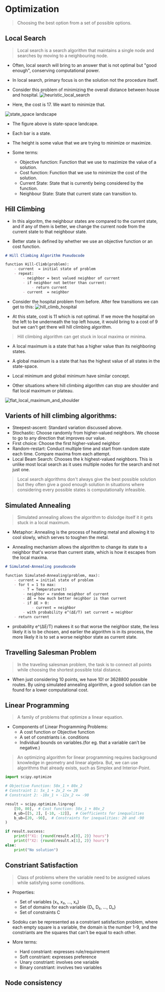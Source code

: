 # Optimization

> Choosing the best option from a set of possible options.

## Local Search

> Local search is a search algorithm that maintains a single node and searches by moving to a neighbouring node.

- Often, local search will bring to an answer that is not optimal but "good enough", conserving computational power.

- In local search, primary focus is on the solution not the procedure itself.

- Consider this problem of minimizing the overall distance between house and hospital.
![heuristic_local_search](heuristic_local_search.png)

- Here, the cost is 17. We want to minimize that.

![state_space landscape](state_space_landscape.png)

- The figure above is state-space landcape. 
- Each bar is a state.
- The height is some value that we are trying to minimize or maximize.

- Some terms:
    - Objective function: Function that we use to mazimize the value of a solution.
    - Cost function: Function that we use to minimize the cost of the solution.
    - Current State: State that is currently being considered by the function.
    - Neighbour State: State that current state can transition to.

## Hill Climbing

- In this algoritm, the neighbour states are compared to the current state, and if any of them is better, we change the current node from the current state to that neighbour state.

- Better state is defined by whether we use an objective function or an cost function.

```markdown
# Hill Climbing Algorithm Pseudocode

function Hill-Climb(problem):
    - current  = initial state of problem
    - repeat:
        - neighbor = best valued neighbor of current
        - if neighbor not better than current:
            - return current
        - current  = neighbor
```

- Consider the hospital problem from before. After few transitions we can get to this:
![hill_climb_hospital](hill_climb_hospital.png)

- At this state, cost is 11 which is not optimal. If we move the hospital on the left to be underneath the top left house, it would bring to a cost of 9 but we can't get there will hill climbing algorithm.

> Hill climbing algorithm can get stuck in local maxima or minima.

- A local maximum is a state that has a higher value than its neighboring states. 
- A global maximum is a state that has the highest value of all states in the state-space.
- Local minimum and global minimum have similar concept.

- Other situations where hill climbing algorithm can stop are shoulder and flat local maximum or plateau.

![flat_local_maximum_and_shoulder](flat_local_maximum_and_shoulder.png)

## Varients of hill climbing algorithms:

- Steepest-ascent: Standard variation discussed above.
- Stochastic: Choose randomly from higher-valued neighbors. We choose to go to any direction that improves our value. 
- First choice: Choose the first higher-valued neighbor
- Random-restart: Conduct multiple time and start from random state each time. Compare maxima from each attempt.
- Local Beam Search: Chooses the k highest-valued neighbors. This is unlike most local search as it uses multiple nodes for the search and not just one. 

> Local search algorithms don't always give the best possible solution but they often give a good enough solution in situations where considering every possible states is computationally infeasible.

## Simulated Annealing

> Simulated annealing allows the algorithm to dislodge itself it it gets stuck in a local maximum.

- Metaphor: Annealing is the process of heating metal and allowing it to cool slowly, which serves to toughen the metal. 

- Annealing mechanism allows the algorithm to change its state to a neighbor that's worse than current state, which is how it escapes from the local maxima.

```markdown
# Simulated-Annealing pseudocode

function Simulated-Annealing(problem, max):
    - current = initial state of problem
    - for t = 1 to max:
        - T = Temperature(t)
        - neighbor = random neighbor of current
        - ΔE = how much better neighbor is than current
        - if ΔE > 0:
            - current = neighbor
        - with probability e^(ΔE/T) set current = neighbor
    - return current
```
- probability e^(ΔE/T) makees it so that worse the neighbor state, the less likely it is to be chosen, and earlier the algorithm is in its process, the more likely it is to set a worse neighbor state as current state.

## Travelling Salesman Problem

> In the traveling salesman problem, the task is to connect all points while choosing the shortest possible total distance.

- When just considering 10 points, we have 10! or 3628800 possible routes. By using simulated annealing algorithm, a good solution can be found for a lower computational cost.

## Linear Programming

> A family of problems that optimize a linear equation.

- Components of Linear Programming Problems:
    - A cost function or Objective function
    - A set of constriants i.e. conditions
    - Individual bounds on variables.(for eg. that a variable can't be negative.)

> An optimizing algorithm for linear programming requires background knowledge in geometry and linear algebra. But, we can use algorithms that already exists, such as Simplex and Interior-Point.

```py
import scipy.optimize

# Objective Function: 50x_1 + 80x_2
# Constraint 1: 5x_1 + 2x_2 <= 20
# Constraint 2: -10x_1 + -12x_2 <= -90

result = scipy.optimize.linprog(
    [50, 80],  # Cost function: 50x_1 + 80x_2
    A_ub=[[5, 2], [-10, -12]],  # Coefficients for inequalities
    b_ub=[20, -90],  # Constraints for inequalities: 20 and -90
)

if result.success:
    print(f"X1: {round(result.x[0], 2)} hours")
    print(f"X2: {round(result.x[1], 2)} hours")
else:
    print("No solution")
```

## Constriant Satisfaction

> Class of problems where the variable need to be assigned values while satisfying some conditions.

- Properties:
    - Set of variables (x₁, x₂, …, xₙ)
    - Set of domains for each variable {D₁, D₂, …, Dₙ}
    - Set of constraints C

- Sodoku can be represented as a constriant satisfaction problem, where each empty square is a variable, the domain is the number 1-9, and the constriants are the squares that can't be equal to each other.

- More terms:
    - Hard constriant: expresses rule/requirement
    - Soft constriant: expresses preference
    - Unary constriant: involves one variable
    - Binary constriant: involves two variables

## Node consistency